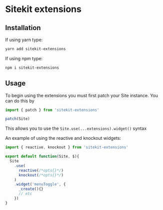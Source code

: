 # Sitekit extensions

## Installation
If using yarn type:
```sh
yarn add sitekit-extensions
```

If using npm type:
```sh
npm i sitekit-extensions
```

## Usage
To begin using the extensions you must first patch your Site instance.
You can do this by
```javascript
import { patch } from 'sitekit-extensions'

patch(Site)
```

This allows you to use the `Site.use(...extensions).widget()` syntax

An example of using the reactive and knockout widgets: 
```javascript
import { reactive, knockout } from 'sitekit-extensions'

export default function(Site, $){
  Site
    .use(
      reactive(/*opts{}*/)
      knockout(/*opts{}*/)
    )
    .widget('menuToggle', {
      _create(){}
      // etc
    })
}


```